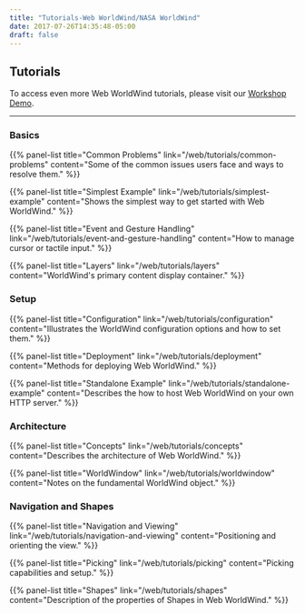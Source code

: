 ```yaml
---
title: "Tutorials-Web WorldWind/NASA WorldWind"
date: 2017-07-26T14:35:48-05:00
draft: false
---
```


## Tutorials

To access even more Web WorldWind tutorials, please visit our [Workshop Demo](https://zglueck.github.io/workshop-demo/).

---

<h3 class="title-padding">Basics</h3>

{{% panel-list title="Common Problems" link="/web/tutorials/common-problems" content="Some of the common issues users face and ways to resolve them." %}}

{{% panel-list title="Simplest Example" link="/web/tutorials/simplest-example" content="Shows the simplest way to get started with Web WorldWind." %}}

{{% panel-list title="Event and Gesture Handling" link="/web/tutorials/event-and-gesture-handling" content="How to manage cursor or tactile input." %}}

{{% panel-list title="Layers" link="/web/tutorials/layers" content="WorldWind's primary content display container." %}}

<h3 class="title-padding">Setup</h3>

{{% panel-list title="Configuration" link="/web/tutorials/configuration" content="Illustrates the WorldWind configuration options and how to set them." %}}

{{% panel-list title="Deployment" link="/web/tutorials/deployment" content="Methods for deploying Web WorldWind." %}}

{{% panel-list title="Standalone Example" link="/web/tutorials/standalone-example" content="Describes the how to host Web WorldWind on your own HTTP server." %}}

<h3 class="title-padding">Architecture</h3>

{{% panel-list title="Concepts" link="/web/tutorials/concepts" content="Describes the architecture of Web WorldWind." %}}

{{% panel-list title="WorldWindow" link="/web/tutorials/worldwindow" content="Notes on the fundamental WorldWind object." %}}

<h3 class="title-padding">Navigation and Shapes</h3>

{{% panel-list title="Navigation and Viewing" link="/web/tutorials/navigation-and-viewing" content="Positioning and orienting the view." %}}

{{% panel-list title="Picking" link="/web/tutorials/picking" content="Picking capabilities and setup." %}}

{{% panel-list title="Shapes" link="/web/tutorials/shapes" content="Description of the properties of Shapes in Web WorldWind." %}}
